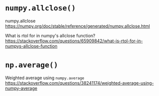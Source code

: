
# `numpy.allclose()`

numpy.allclose https://numpy.org/doc/stable/reference/generated/numpy.allclose.html

What is rtol for in numpy's allclose function? https://stackoverflow.com/questions/65909842/what-is-rtol-for-in-numpys-allclose-function

# `np.average()`

Weighted average using `numpy.average` https://stackoverflow.com/questions/38241174/weighted-average-using-numpy-average
